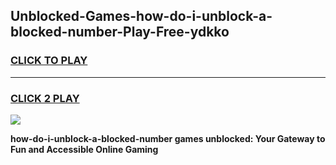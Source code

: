 
## Unblocked-Games-how-do-i-unblock-a-blocked-number-Play-Free-ydkko
<h3>
<a href="https://premium76.site?title=how-do-i-unblock-a-blocked-number&ref=21A">CLICK TO PLAY</a></h3>
<hr>

<h3>
<a href="https://premium76.site?title=how-do-i-unblock-a-blocked-number&ref=21A">CLICK 2 PLAY</a>
  
</h3>

<a href="https://premium76.site?title=how-do-i-unblock-a-blocked-number&ref=21A"><img src="https://clearcache.store/games.png"></a>


**how-do-i-unblock-a-blocked-number games unblocked: Your Gateway to Fun and Accessible Online Gaming**
